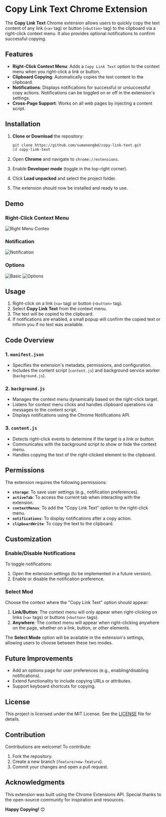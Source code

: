 # Copy Link Text Chrome Extension

The **Copy Link Text** Chrome extension allows users to quickly copy the text content of any link (`<a>` tag) or button (`<button>` tag) to the clipboard via a right-click context menu. It also provides optional notifications to confirm successful copying.


## Features

- **Right-Click Context Menu**: Adds a `Copy Link Text` option to the context menu when you right-click a link or button.
- **Clipboard Copying**: Automatically copies the text content to the clipboard.
- **Notifications**: Displays notifications for successful or unsuccessful copy actions. Notifications can be toggled on or off in the extension's settings.
- **Cross-Page Support**: Works on all web pages by injecting a content script.


## Installation

1. **Clone or Download** the repository:
   ```bash
   git clone https://github.com/sumanengbd/copy-link-text.git
   cd copy-link-text
   ```

2. Open **Chrome** and navigate to `chrome://extensions`.

3. Enable **Developer mode** (toggle in the top-right corner).

4. Click **Load unpacked** and select the project folder.

5. The extension should now be installed and ready to use.

## Demo
### Right-Click Context Menu
![Right Menu Contex](https://github.com/user-attachments/assets/146660a2-b2a4-443a-81cc-229229b0a11b)

### Notification
![Notification](https://github.com/user-attachments/assets/29475ff9-711a-4c20-b787-525e86357b65)

### Options
![Basic](https://github.com/user-attachments/assets/8837b71b-83b6-48d0-b079-925298b8f8c6)
![Options](https://github.com/user-attachments/assets/beac9409-ea2d-419e-9ecf-7ab145e3c033)


## Usage

1. Right-click on a link (`<a>` tag) or button (`<button>` tag).
2. Select **Copy Link Text** from the context menu.
3. The text will be copied to the clipboard.
4. If notifications are enabled, a small popup will confirm the copied text or inform you if no text was available.


## Code Overview

### 1. `manifest.json`
- Specifies the extension's metadata, permissions, and configuration.
- Includes the content script (`content.js`) and background service worker (`background.js`).

### 2. `background.js`
- Manages the context menu dynamically based on the right-click target.
- Listens for context menu clicks and handles clipboard operations via messages to the content script.
- Displays notifications using the Chrome Notifications API.

### 3. `content.js`
- Detects right-click events to determine if the target is a link or button.
- Communicates with the background script to show or hide the context menu.
- Handles copying the text of the right-clicked element to the clipboard.

## Permissions

The extension requires the following permissions:

- **`storage`**: To save user settings (e.g., notification preferences).
- **`activeTab`**: To access the current tab when interacting with the extension.
- **`contextMenus`**: To add the "Copy Link Text" option to the right-click menu.
- **`notifications`**: To display notifications after a copy action.
- **`clipboardWrite`**: To copy the text to the clipboard.

## Customization

### Enable/Disable Notifications
To toggle notifications:
1. Open the extension settings (to be implemented in a future version).
2. Enable or disable the notification preference.

### Select Mod
Choose the context where the "Copy Link Text" option should appear:
1. **Link/Button**: The context menu will only appear when right-clicking on links (`<a>` tags) or buttons (`<button>` tags).
2. **Anywhere**: The context menu will appear when right-clicking anywhere on the page, whether on a link, button, or other elements.

The **Select Mode** option will be available in the extension's settings, allowing users to choose between these two modes.

## Future Improvements

- Add an options page for user preferences (e.g., enabling/disabling notifications).
- Extend functionality to include copying URLs or attributes.
- Support keyboard shortcuts for copying.

## License

This project is licensed under the MIT License. See the [LICENSE](LICENSE) file for details.

## Contribution

Contributions are welcome! To contribute:

1. Fork the repository.
2. Create a new branch (`feature/new-feature`).
3. Commit your changes and open a pull request.

## Acknowledgments

This extension was built using the Chrome Extensions API. Special thanks to the open-source community for inspiration and resources.

**Happy Copying!** 😊
